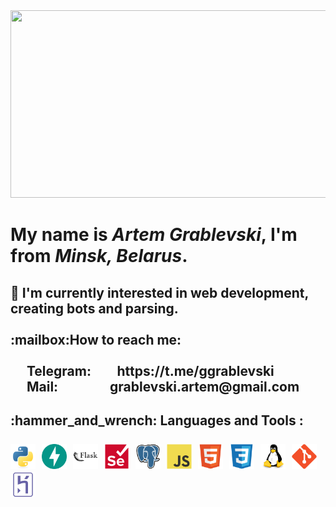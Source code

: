 <div align="center">
  <img src="https://media.giphy.com/media/dWesBcTLavkZuG35MI/giphy.gif" width="600" height="300"/>
</div>
<h1>
  My name is <i>Artem Grablevski</i>, I'm from <i>Minsk, Belarus</i>.
</h1>
<h2>
  👀 I'm currently interested in web development, creating bots and parsing.<br><br>
  :mailbox:How to reach me: <br> <br>
  &emsp; Telegram:&ensp; &emsp; https://t.me/ggrablevski <br>
  &emsp; Mail: &emsp; &emsp; &emsp; grablevski.artem@gmail.com
</h2>
<h2> :hammer_and_wrench: Languages and Tools : <br> <br>
<div>
<img src="https://github.com/devicons/devicon/blob/master/icons/python/python-original.svg" width="40" height="40"/>&nbsp;
<img src="https://github.com/devicons/devicon/blob/master/icons/fastapi/fastapi-original.svg" width="40" height="40"/>&nbsp;
<img src="https://github.com/devicons/devicon/blob/master/icons/flask/flask-original-wordmark.svg" width="40" height="40" style="background-color: white;" />&nbsp;
<img src="https://github.com/devicons/devicon/blob/master/icons/selenium/selenium-original.svg" width="40" height="40"/>&nbsp;
<img src="https://github.com/devicons/devicon/blob/master/icons/postgresql/postgresql-original.svg" width="40" height="40"/>&nbsp;
<img src="https://github.com/devicons/devicon/blob/master/icons/javascript/javascript-original.svg" width="40" height="40"/>&nbsp;
<img src="https://github.com/devicons/devicon/blob/master/icons/html5/html5-original.svg" width="40" height="40"/>&nbsp;
<img src="https://github.com/devicons/devicon/blob/master/icons/css3/css3-original.svg" width="40" height="40"/>&nbsp;
<img src="https://github.com/devicons/devicon/blob/master/icons/linux/linux-original.svg" width="40" height="40"/>&nbsp;
<img src="https://github.com/devicons/devicon/blob/master/icons/git/git-original.svg" width="40" height="40"/>&nbsp;
<img src="https://github.com/devicons/devicon/blob/master/icons/heroku/heroku-original.svg" width="40" height="40"/>&nbsp;
</div>

  
